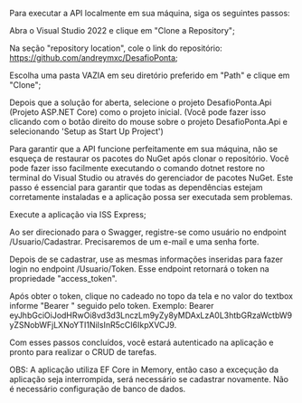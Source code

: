 Para executar a API localmente em sua máquina, siga os seguintes passos:

Abra o Visual Studio 2022 e clique em "Clone a Repository";

Na seção "repository location", cole o link do repositório: https://github.com/andreymxc/DesafioPonta;

Escolha uma pasta VAZIA em seu diretório preferido em "Path" e clique em "Clone";

Depois que a solução for aberta, selecione o projeto DesafioPonta.Api (Projeto ASP.NET Core) como o projeto inicial. (Você pode fazer isso clicando com o botão direito do mouse sobre o projeto DesafioPonta.Api e selecionando 'Setup as Start Up Project')

Para garantir que a API funcione perfeitamente em sua máquina, não se esqueça de restaurar os pacotes do NuGet após clonar o repositório. Você pode fazer isso facilmente executando o comando dotnet restore no terminal do Visual Studio ou através do gerenciador de pacotes NuGet. Este passo é essencial para garantir que todas as dependências estejam corretamente instaladas e a aplicação possa ser executada sem problemas.

Execute a aplicação via ISS Express;

Ao ser direcionado para o Swagger, registre-se como usuário no endpoint /Usuario/Cadastrar. Precisaremos de um e-mail e uma senha forte.

Depois de se cadastrar, use as mesmas informações inseridas para fazer login no endpoint /Usuario/Token. Esse endpoint retornará o token na propriedade "access_token".

Após obter o token, clique no cadeado no topo da tela e no valor do textbox informe "Bearer " seguido pelo token. Exemplo: Bearer eyJhbGciOiJodHRwOi8vd3d3LnczLm9yZy8yMDAxLzA0L3htbGRzaWctbW9yZSNobWFjLXNoYTI1NiIsInR5cCI6IkpXVCJ9.

Com esses passos concluídos, você estará autenticado na aplicação e pronto para realizar o CRUD de tarefas.

OBS: A aplicação utiliza EF Core in Memory, então caso a exceçução da aplicação seja interrompida, será necessário se cadastrar novamente. Não é necessário configuração de banco de dados.
